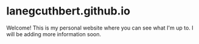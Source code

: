 # lanegcuthbert.github.io
Welcome! This is my personal website where you can see what I'm up to. I will be adding more information soon.
